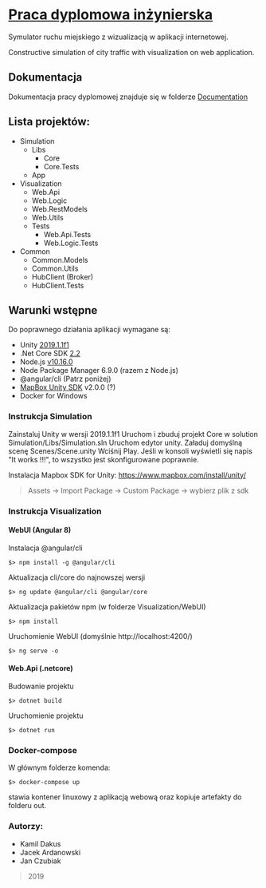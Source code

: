 # [Praca dyplomowa inżynierska](https://github.com/Inzynierka2019/PracaInzynierska/tree/master/)
Symulator ruchu miejskiego z wizualizacją w aplikacji
internetowej.

Constructive simulation of city traffic with visualization on web
application.

## Dokumentacja
Dokumentacja pracy dyplomowej znajduje się w folderze [Documentation](https://github.com/Inzynierka2019/PracaInzynierska/tree/master/Documentation)

## Lista projektów:
+ Simulation
    + Libs
      + Core
      + Core.Tests
    + App
+ Visualization
    + Web.Api
    + Web.Logic
    + Web.RestModels
    + Web.Utils
    + Tests
      + Web.Api.Tests
      + Web.Logic.Tests
+ Common
    + Common.Models
    + Common.Utils
    + HubClient (Broker)
    + HubClient.Tests

## Warunki wstępne
Do poprawnego działania aplikacji wymagane są:
- Unity [2019.1.1f1](https://unity3d.com/get-unity/download/archive)
- .Net Core SDK [2.2](https://dotnet.microsoft.com/download/dotnet-core/2.2)
- Node.js [v10.16.0](https://nodejs.org/en/download/)
- Node Package Manager 6.9.0 (razem z Node.js)
- @angular/cli (Patrz poniżej)
- [MapBox Unity SDK](https://www.mapbox.com/install/unity/) v2.0.0 (?)
- Docker for Windows

### Instrukcja Simulation
Zainstaluj Unity w wersji 2019.1.1f1
Uruchom i zbuduj projekt Core w solution Simulation/Libs/Simulation.sln
Uruchom edytor unity.
Załaduj domyślną scenę Scenes/Scene.unity
Wciśnij Play.
Jeśli w konsoli wyświetli się napis "It works !!!", to wszystko jest skonfigurowane poprawnie.

Instalacja Mapbox SDK for Unity:
https://www.mapbox.com/install/unity/
> Assets -> Import Package -> Custom Package -> wybierz plik z sdk

### Instrukcja Visualization

#### WebUI (Angular 8)
Instalacja @angular/cli
```
$> npm install -g @angular/cli
```

Aktualizacja cli/core do najnowszej wersji
```
$> ng update @angular/cli @angular/core
```

Aktualizacja pakietów npm (w folderze Visualization/WebUI)
```
$> npm install
```

Uruchomienie WebUI (domyślnie http://localhost:4200/)
```
$> ng serve -o
```

#### Web.Api (.netcore)
Budowanie projektu
```
$> dotnet build
```

Uruchomienie projektu
```
$> dotnet run
```

### Docker-compose
W głównym folderze komenda:
```
$> docker-compose up
```
stawia kontener linuxowy z aplikacją webową oraz kopiuje artefakty do folderu out.


### Autorzy:
  - Kamil Dakus
  - Jacek Ardanowski
  - Jan Czubiak

> 2019